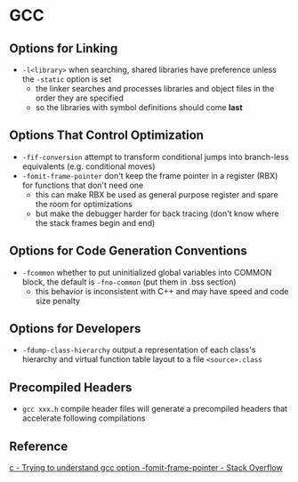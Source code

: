 # GCC

## Options for Linking
* `-l<library>` when searching, shared libraries have preference unless the `-static` option is set
    - the linker searches and processes libraries and object files in the order they are specified
    - so the libraries with symbol definitions should come **last**

## Options That Control Optimization
* `-fif-conversion` attempt to transform conditional jumps into branch-less equivalents (e.g. conditional moves)
* `-fomit-frame-pointer` don't keep the frame pointer in a register (RBX) for functions that don't need one
    - this can make RBX be used as general purpose register and spare the room for optimizations
    - but make the debugger harder for back tracing (don't know where the stack frames begin and end)

## Options for Code Generation Conventions
* `-fcommon` whether to put uninitialized global variables into COMMON block, the default is `-fno-common` (put them in .bss section)
    - this behavior is inconsistent with C++ and may have speed and code size penalty

## Options for Developers
* `-fdump-class-hierarchy` output a representation of each class's hierarchy and virtual function table layout to a file `<source>.class`

## Precompiled Headers
* `gcc xxx.h` compile header files will generate a precompiled headers that accelerate following compilations

## Reference
[c - Trying to understand gcc option -fomit-frame-pointer - Stack Overflow](https://stackoverflow.com/questions/14666665/trying-to-understand-gcc-option-fomit-frame-pointer)
